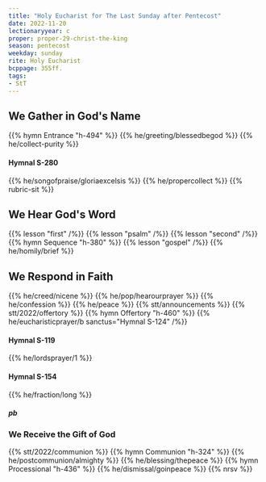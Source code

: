 ```yaml
---
title: "Holy Eucharist for The Last Sunday after Pentecost"
date: 2022-11-20
lectionaryyear: c
proper: proper-29-christ-the-king
season: pentecost
weekday: sunday
rite: Holy Eucharist
bcppage: 355ff.
tags:
- StT
---
```


## We Gather in God's Name
{{% hymn Entrance "h-494" %}}
{{% he/greeting/blessedbegod %}}
{{% he/collect-purity %}}

#### Hymnal S-280
{{% he/songofpraise/gloriaexcelsis %}}
{{% he/propercollect %}}
{{% rubric-sit %}}

## We Hear God's Word
{{% lesson "first" /%}}
{{% lesson "psalm" /%}}
{{% lesson "second" /%}}
{{% hymn Sequence "h-380" %}}
{{% lesson "gospel" /%}}
{{% he/homily/brief %}}

## We Respond in Faith
{{% he/creed/nicene %}}
{{% he/pop/hearourprayer %}}
{{% he/confession %}}
{{% he/peace %}}
{{% stt/announcements %}}
{{% stt/2022/offertory %}}
{{% hymn Offertory "h-460" %}}
{{% he/eucharisticprayer/b sanctus="Hymnal S-124" /%}}

#### Hymnal S-119
{{% he/lordsprayer/1 %}}

#### Hymnal S-154
{{% he/fraction/long %}}

##### pb
### We Receive the Gift of God
{{% stt/2022/communion %}}
{{% hymn Communion "h-324" %}}
{{% he/postcommunion/almighty %}}
{{% he/blessing/thepeace %}}
{{% hymn Processional "h-436" %}}
{{% he/dismissal/goinpeace %}}
{{% nrsv %}}

